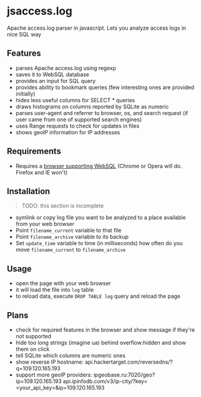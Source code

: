 jsaccess.log
============

Apache access.log parser in javascript. Lets you analyze access logs in nice SQL way

Features
--------

- parses Apache access.log using regexp
- saves it to WebSQL database
- provides an input for SQL query
- provides ability to bookmark queries (few interesting ones are provided initially)
- hides less useful columns for SELECT * queries
- draws histograms on columns reported by SQLite as numeric
- parses user-agent and referrer to browser, os, and search request
(if user came from one of supported search engines)
- uses Range requests to check for updates in files
- shows geoIP information for IP addresses

Requirements
------------

* Requires a [browser supporting WebSQL](http://caniuse.com/sql-storage)
(Chrome or Opera will do. Firefox and IE won't)

Installation
------------

> TODO: this section is incomplete

* symlink or copy log file you want to be analyzed to a place available from your web browser
* Point `filename_current` variable to that file
* Point `filename_archive` variable to its backup
* Set `update_time` variable to time (in milliseconds) how often do you move
`filename_current` to `filename_archive`

Usage
-----

* open the page with your web browser
* it will load the file into `log` table
* to reload data, execute `DROP TABLE log` query and reload the page

Plans
-----

* check for required features in the browser and show message if they're not supported
* hide too long strings (imagine ua) behind overflow:hidden and show them on click
* tell SQLite which columns are numeric ones
* show reverse IP hostname: api.hackertarget.com/reversedns/?q=109.120.165.193
* support more geoIP providers:
ipgeobase.ru:7020/geo?ip=109.120.165.193
api.ipinfodb.com/v3/ip-city/?key=<your_api_key>&ip=109.120.165.193
